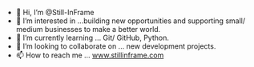 - 👋 Hi, I’m @Still-InFrame
- 👀 I’m interested in ...building new opportunities and supporting small/ medium businesses to make a better world.
- 🌱 I’m currently learning ... Git/ GitHub, Python.
- 💞️ I’m looking to collaborate on ... new development projects.
- 📫 How to reach me ... www.stillinframe.com

<!---
Still-InFrame/Still-InFrame is a ✨ special ✨ repository because its `README.md` (this file) appears on your GitHub profile.
You can click the Preview link to take a look at your changes.
--->
